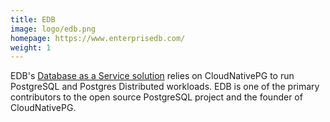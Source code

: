 ```yaml
---
title: EDB
image: logo/edb.png
homepage: https://www.enterprisedb.com/
weight: 1
---
```


EDB's [Database as a Service solution](https://www.enterprisedb.com/products/edb-postgres-ai-cloud-service) relies on CloudNativePG to run PostgreSQL and Postgres Distributed workloads. EDB is one of the primary contributors to the open source PostgreSQL project and the founder of CloudNativePG.